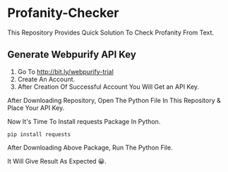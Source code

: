 # Profanity-Checker

This Repository Provides Quick Solution To Check Profanity From Text.

## Generate Webpurify API Key
1) Go To http://bit.ly/webpurify-trial
2) Create An Account.
3) After Creation Of Successful Account You Will Get an API Key.

After Downloading Repository, Open The Python File In This Repository & Place Your API Key.

Now It's Time To Install requests Package In Python.

    pip install requests
    

After Downloading Above Package, Run The Python File.

It Will Give Result As Expected 😀.



